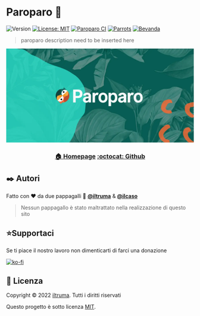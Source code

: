 # Paroparo 🦜
![Version](https://img.shields.io/github/v/tag/iltruma/paroparo?label=version)
[![License: MIT](https://img.shields.io/github/license/iltruma/paroparo?style=flat)](https://github.com/iltruma/paroparo/blob/master/LICENSE)
[![Paroparo CI](https://img.shields.io/github/workflow/status/iltruma/paroparo/Paroparo%20CI?logo=github)](https://github.com/iltruma/paroparo/actions/workflows/paroparo.yml)
[![Parrots](https://img.shields.io/badge/parrots-2-%23186e64)](https://www.paroparo.it)
[![Bevanda](https://img.shields.io/badge/cochina-bella%20fresca-%23fe101a)]()

> paroparo description need to be inserted here

<p align="center">
    <img src="https://raw.githubusercontent.com/iltruma/paroparo/master/assets/img/gitpreview.webp" width="576">
</p>
<h3 align="center">
    <a href="https://www.paroparo.it">🏠 Homepage</a>
    <a href="https://github.com/iltruma/paroparo#readme">:octocat: Github</a>
</h3>

## ✒️ Autori

Fatto con ❤️ da due pappagalli 🦜 
**[@iltruma](https://github.com/iltruma)** &  **[@ilcaso](https://github.com/ilcaso)**

> Nessun pappagallo è stato maltrattato nella realizzazione di questo sito

## ⭐️Supportaci 

Se ti piace il nostro lavoro non dimenticarti di farci una donazione

[![ko-fi](https://ko-fi.com/img/githubbutton_sm.svg)](https://ko-fi.com/S6S46WOAS)


## 📝 Licenza

Copyright © 2022 [iltruma](https://github.com/iltruma). Tutti i diritti riservati

Questo progetto è sotto licenza [MIT](https://github.com/iltruma/paroparo/blob/master/LICENSE).